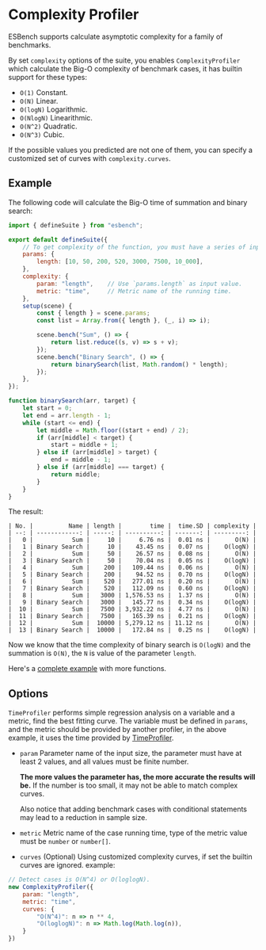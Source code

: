 # Complexity Profiler

ESBench supports calculate asymptotic complexity for a family of benchmarks. 

By set `complexity` options of the suite, you enables `ComplexityProfiler` which calculate the Big-O complexity of benchmark cases, it has builtin support for these types:

- `O(1)` Constant.
- `O(N)` Linear.
- `O(logN)` Logarithmic.
- `O(NlogN)` Linearithmic.
- `O(N^2)` Quadratic.
- `O(N^3)` Cubic.

If the possible values you predicted are not one of them, you can specify a customized set of curves with `complexity.curves`.

## Example

The following code will calculate the Big-O time of summation and binary search:

```javascript
import { defineSuite } from "esbench";

export default defineSuite({
    // To get complexity of the function, you must have a series of input.
	params: {
		length: [10, 50, 200, 520, 3000, 7500, 10_000],
	},
	complexity: {
		param: "length",    // Use `params.length` as input value.
		metric: "time",     // Metric name of the running time.
	},
	setup(scene) {
		const { length } = scene.params;
		const list = Array.from({ length }, (_, i) => i);

		scene.bench("Sum", () => {
			return list.reduce((s, v) => s + v);
		});
		scene.bench("Binary Search", () => {
			return binarySearch(list, Math.random() * length);
		});
	},
});

function binarySearch(arr, target) {
	let start = 0;
	let end = arr.length - 1;
	while (start <= end) {
		let middle = Math.floor((start + end) / 2);
		if (arr[middle] < target) {
			start = middle + 1;
		} else if (arr[middle] > target) {
			end = middle - 1;
		} else if (arr[middle] === target) {
			return middle;
		}
	}
}
```

The result:

```
| No. |          Name | length |        time |  time.SD | complexity |
| --: | ------------: | -----: | ----------: | -------: | ---------: |
|   0 |           Sum |     10 |     6.76 ns |  0.01 ns |       O(N) |
|   1 | Binary Search |     10 |    43.45 ns |  0.07 ns |    O(logN) |
|   2 |           Sum |     50 |    26.57 ns |  0.08 ns |       O(N) |
|   3 | Binary Search |     50 |    70.04 ns |  0.05 ns |    O(logN) |
|   4 |           Sum |    200 |   109.44 ns |  0.06 ns |       O(N) |
|   5 | Binary Search |    200 |    94.52 ns |  0.70 ns |    O(logN) |
|   6 |           Sum |    520 |   277.01 ns |  0.20 ns |       O(N) |
|   7 | Binary Search |    520 |   112.09 ns |  0.60 ns |    O(logN) |
|   8 |           Sum |   3000 | 1,576.53 ns |  1.37 ns |       O(N) |
|   9 | Binary Search |   3000 |   145.77 ns |  0.34 ns |    O(logN) |
|  10 |           Sum |   7500 | 3,932.22 ns |  4.77 ns |       O(N) |
|  11 | Binary Search |   7500 |   165.39 ns |  0.21 ns |    O(logN) |
|  12 |           Sum |  10000 | 5,279.12 ns | 11.12 ns |       O(N) |
|  13 | Binary Search |  10000 |   172.84 ns |  0.25 ns |    O(logN) |
```

Now we know that the time complexity of binary search is `O(logN)` and the summation is `O(N)`, the `N` is value of the parameter `length`.

Here's a [complete example](/playground?demo=es/complexity.js) with more functions.

## Options

`TimeProfiler` performs simple regression analysis on a variable and a metric, find the best fitting curve. The variable must be defined in `params`, and the metric should be provided by another profiler, in the above example, it uses the time provided by [TimeProfiler](./time-profiler).

- `param` Parameter name of the input size, the parameter must have at least 2 values, and all values must be finite number.

  **The more values the parameter has, the more accurate the results will be.** If the number is too small, it may not be able to match complex curves.
  
  Also notice that adding benchmark cases with conditional statements may lead to a reduction in sample size.

- `metric` Metric name of the case running time, type of the metric value must be `number` or `number[]`.

- `curves` (Optional) Using customized complexity curves, if set the builtin curves are ignored. example:

```javascript
// Detect cases is O(N^4) or O(loglogN).
new ComplexityProfiler({
    param: "length",
    metric: "time",
    curves: {
        "O(N^4)": n => n ** 4,
        "O(loglogN)": n => Math.log(Math.log(n)),
    }
})
```
